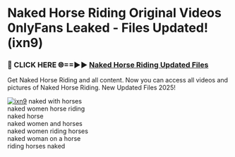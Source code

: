 # Naked Horse Riding Original Videos 0nlyFans Leaked - Files Updated! (ixn9)

<h3>🔴 CLICK HERE 🌐==►► <a href="https://tinyurl.com/up5wt9bj" rel="nofollow">Naked Horse Riding Updated Files</a></h3>

Get Naked Horse Riding and all content. Now you can access all videos and pictures of Naked Horse Riding. New Updated Files 2025!

[![ixn9](https://i.imgur.com/ABiUzMV.gif)](https://tinyurl.com/up5wt9bj)
naked with horses<br>
naked women horse riding<br>
naked horse<br>
naked women and horses<br>
naked women riding horses<br>
naked woman on a horse<br>
riding horses naked